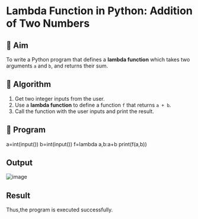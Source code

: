 # Lambda Function in Python: Addition of Two Numbers

## 🎯 Aim
To write a Python program that defines a **lambda function** which takes two arguments `a` and `b`, and returns their sum.

## 🧠 Algorithm
1. Get two integer inputs from the user.
2. Use a **lambda function** to define a function `f` that returns `a + b`.
3. Call the function with the user inputs and print the result.

## 🧾 Program

a=int(input())
b=int(input())
f=lambda a,b:a+b
print(f(a,b))

## Output
![image](https://github.com/user-attachments/assets/945ae1a8-55ff-404a-913f-62ee4b05fd0e)

## Result
Thus,the program is executed successfully.
